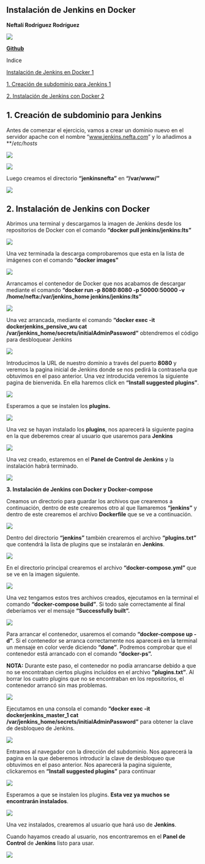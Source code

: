 ﻿## **Instalación de Jenkins en Docker**

**Neftalí Rodríguez Rodríguez**

![](imagenes/logo.png)


[](https://github.com/InKu3uS/)

[**Github**](https://github.com/InKu3uS/)

Indice

[Instalación de Jenkins en Docker	1](#id1)

[1. Creación de subdominio para Jenkins	1](#id1)

[2. Instalación de Jenkins con Docker	2](#id2)



## **1. Creación de subdominio para Jenkins**<a name="id1"></a>

Antes de comenzar el ejercicio, vamos a crear un dominio nuevo en el servidor apache con el nombre “[www.](http://www.neftaic.com/)[jenkins.](http://www.neftaic.com/)[nefta.com](http://www.neftaic.com/)” y lo añadimos a **/*etc/*hosts**


![](imagenes/1.png)


![](imagenes/2.png)

Luego creamos el directorio **“jenkinsnefta”** en **“/var/www/”**

![](imagenes/3.png)


## **2. Instalación de Jenkins con Docker**<a name="id2"></a>


Abrimos una terminal y descargamos la imagen de Jenkins desde los repositorios de Docker con el comando **“docker pull jenkins/jenkins:lts”**



![](imagenes/4.png)

Una vez terminada la descarga comprobaremos que esta en la lista de imágenes con el comando **“docker images”**

![](imagenes/5.png)

Arrancamos el contenedor de Docker que nos acabamos de descargar mediante el comando **“docker run -p 8080:8080 -p 50000:50000 -v /home/nefta:/var/jenkins\_home jenkins/jenkins:lts”**

![](imagenes/6.png)

Una vez arrancada, mediante el comando **“docker exec -it dockerjenkins\_pensive\_wu cat /var/jenkins\_home/secrets/initialAdminPassword”** obtendremos el código para desbloquear Jenkins

![](imagenes/7.png)

Introducimos la URL de nuestro dominio a través del puerto **8080** y veremos la pagina inicial de Jenkins donde se nos pedirá la contraseña que obtuvimos en el paso anterior. Una vez introducida veremos la siguiente pagina de bienvenida. En ella haremos click en **“Install suggested plugins”**.

![](imagenes/8.png)


Esperamos a que se instalen los **plugins.**

![](imagenes/9.png)

Una vez se hayan instalado los **plugins**, nos aparecerá la siguiente pagina en la que deberemos crear al usuario que usaremos para **Jenkins**

![](imagenes/10.png)

Una vez creado, estaremos en el **Panel de Control de Jenkins** y la instalación habrá terminado.

![](imagenes/11.png)



**3. Instalación de Jenkins con Docker y Docker-compose**<a name="id3"></a>

Creamos un directorio para guardar los archivos que crearemos a continuación, dentro de este crearemos otro al que llamaremos **“jenkins”** y dentro de este crearemos el archivo **Dockerfile** que se ve a continuación.

![](imagenes/12.png)

Dentro del directorio **“jenkins”** también crearemos el archivo **“plugins.txt”** que contendrá la lista de plugins que se instalarán en **Jenkins**.


![](imagenes/13.png)


En el directorio principal crearemos el archivo **“docker-compose.yml”** que se ve en la imagen siguiente.

![](imagenes/14.png)

Una vez tengamos estos tres archivos creados, ejecutamos en la terminal el comando **“docker-compose build”**. Si todo sale correctamente al final deberíamos ver el mensaje **“Successfully built”.**

![](imagenes/15.png)


Para arrancar el contenedor, usaremos el comando **“docker-compose up -d”**. Si el contenedor se arranca correctamente nos aparecerá en la terminal un mensaje en color verde diciendo **“done”**. Podremos comprobar que el contenedor está arrancado con el comando **“docker-ps”.**

**NOTA:** Durante este paso, el contenedor no podía arrancarse debido a que no se encontraban ciertos plugins incluidos en el archivo **“plugins.txt”**. Al borrar los cuatro plugins que no se encontraban en los repositorios, el contenedor arrancó sin mas problemas.

![](imagenes/16.png)

Ejecutamos en una consola el comando **“docker exec -it dockerjenkins\_master\_1 cat /var/jenkins\_home/secrets/initialAdminPassword”** para obtener la clave de desbloqueo de Jenkins.

![](imagenes/17.png)


Entramos al navegador con la dirección del subdominio. Nos aparecerá la pagina en la que deberemos introducir la clave de desbloqueo que obtuvimos en el paso anterior. Nos aparecerá la pagina siguiente, clickaremos en **“Install suggested plugins”** para continuar

![](imagenes/18.png)


Esperamos a que se instalen los plugins. **Esta vez ya muchos se encontrarán instalados**.

![](imagenes/19.png)

Una vez instalados, crearemos al usuario que hará uso de **Jenkins**.

Cuando hayamos creado al usuario, nos encontraremos en el **Panel de Control** de **Jenkins** listo para usar.

![](imagenes/20.png)




